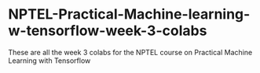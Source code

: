 # NPTEL-Practical-Machine-learning-w-tensorflow-week-3-colabs
These are all the week 3 colabs for the NPTEL course on Practical Machine Learning with Tensorflow
